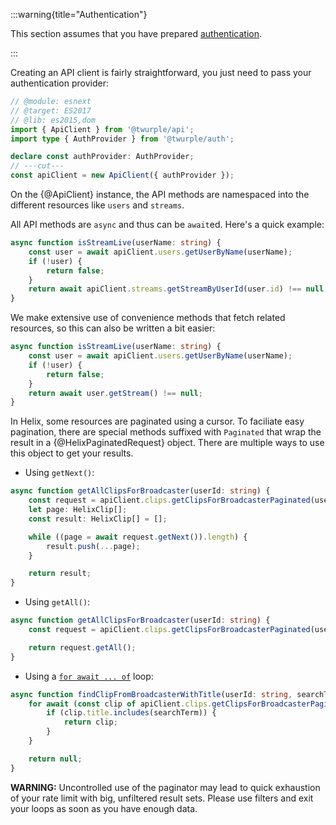 :::warning{title="Authentication"}

This section assumes that you have prepared [authentication](/docs/auth/).

:::

Creating an API client is fairly straightforward, you just need to pass your authentication provider:

```ts twoslash
// @module: esnext
// @target: ES2017
// @lib: es2015,dom
import { ApiClient } from '@twurple/api';
import type { AuthProvider } from '@twurple/auth';

declare const authProvider: AuthProvider;
// ---cut---
const apiClient = new ApiClient({ authProvider });
```

On the {@ApiClient} instance, the API methods are namespaced into the different resources like `users` and `streams`.

All API methods are `async` and thus can be `await`ed. Here's a quick example:

```typescript
async function isStreamLive(userName: string) {
	const user = await apiClient.users.getUserByName(userName);
	if (!user) {
		return false;
	}
	return await apiClient.streams.getStreamByUserId(user.id) !== null;
}
```

We make extensive use of convenience methods that fetch related resources, so this can also be written a bit easier:

```typescript
async function isStreamLive(userName: string) {
	const user = await apiClient.users.getUserByName(userName);
	if (!user) {
		return false;
	}
	return await user.getStream() !== null;
}
```

In Helix, some resources are paginated using a cursor. To faciliate easy pagination, there are special methods suffixed with `Paginated` that wrap the result in a {@HelixPaginatedRequest} object. There are multiple ways to use this object to get your results.

- Using `getNext()`:

```typescript
async function getAllClipsForBroadcaster(userId: string) {
	const request = apiClient.clips.getClipsForBroadcasterPaginated(userId);
	let page: HelixClip[];
	const result: HelixClip[] = [];

	while ((page = await request.getNext()).length) {
		result.push(...page);
	}

	return result;
}
```

- Using `getAll()`:

```typescript
async function getAllClipsForBroadcaster(userId: string) {
	const request = apiClient.clips.getClipsForBroadcasterPaginated(userId);

	return request.getAll();
}
```

- Using a [`for await ... of`](https://developer.mozilla.org/en-US/docs/Web/JavaScript/Reference/Statements/for-await...of) loop:

```typescript
async function findClipFromBroadcasterWithTitle(userId: string, searchTerm: string) {
	for await (const clip of apiClient.clips.getClipsForBroadcasterPaginated(userId)) {
		if (clip.title.includes(searchTerm)) {
			return clip;
		}
	}

	return null;
}
```

**WARNING:** Uncontrolled use of the paginator may lead to quick exhaustion of your rate limit with big, unfiltered result sets. Please use filters and exit your loops as soon as you have enough data.
